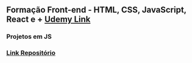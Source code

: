 ## Formação Front-end - HTML, CSS, JavaScript, React e + [Udemy Link](https://www.udemy.com/course/formacao-front-end-html-css-javascript-react-e/?couponCode=24T6MT62024)

### Projetos em JS
### [Link Repositório](https://github.com/matheusbattisti/javascript_completo)